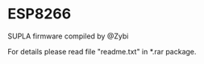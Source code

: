 # ESP8266

SUPLA firmware compiled by @Zybi

For details please read file "readme.txt" in *.rar package.
